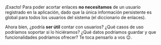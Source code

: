 ¡Exacto! Para poder acortar enlaces **no necesitamos** de un usuario registrado en la aplicación, dado que la única información persistente es global para todos los usuarios del sistema (el diccionario de enlaces). 

Ahora bien, ¿podría **ser útil** contar con usuarios? ¿Qué casos de uso podríamos soportar si lo hiciéramos? ¿Qué datos podriamos guardar y que funcionalidades podríamos ofrecer? Te toca pensarlo a vos :wink:.